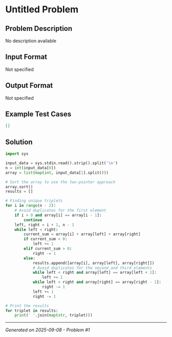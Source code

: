 # Untitled Problem

## Problem Description
No description available

## Input Format
Not specified

## Output Format
Not specified

## Example Test Cases
```json
[]
```

## Solution
```python
import sys

input_data = sys.stdin.read().strip().split('\n')
n = int(input_data[0])
array = list(map(int, input_data[1].split()))

# Sort the array to use the two-pointer approach
array.sort()
results = []

# Finding unique triplets
for i in range(n - 2):
    # Avoid duplicates for the first element
    if i > 0 and array[i] == array[i - 1]:
        continue
    left, right = i + 1, n - 1
    while left < right:
        current_sum = array[i] + array[left] + array[right]
        if current_sum < 0:
            left += 1
        elif current_sum > 0:
            right -= 1
        else:
            results.append([array[i], array[left], array[right]])
            # Avoid duplicates for the second and third elements
            while left < right and array[left] == array[left + 1]:
                left += 1
            while left < right and array[right] == array[right - 1]:
                right -= 1
            left += 1
            right -= 1

# Print the results
for triplet in results:
    print(' '.join(map(str, triplet)))
```

---
*Generated on 2025-09-08 - Problem #1*